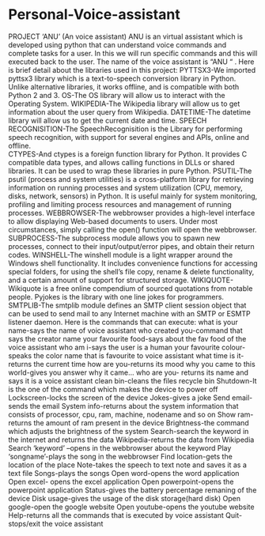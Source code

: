 # Personal-Voice-assistant
  PROJECT ‘ANU’                                                                                             				              (An voice assistant)
ANU is an virtual assistant which is developed using python that can understand voice commands and complete tasks for a user. In this we will run specific commands  and this will executed back to the user. The name of the voice assistant is “ANU “ . 
Here is brief detail about the  libraries used in this project:
PYTTSX3-We imported pyttsx3 library which  is a text-to-speech conversion library in Python. Unlike alternative libraries, it works offline, and is compatible with both Python 2 and 3. 
OS-The OS library will allow us to interact with the Operating System. 
WIKIPEDIA-The Wikipedia library will allow us to get information about the user query from Wikipedia. 
DATETIME-The datetime library will allow us to get the current date and time. 
SPEECH RECOGNISITION-The SpeechRecognisition is the Library for performing speech recognition, with support for several engines and APIs, online and offline.  
CTYPES-And ctypes is a foreign function library for Python. It provides C compatible data types, and allows calling functions in DLLs or shared libraries. It can be used to wrap these libraries in pure Python. 
PSUTIL-The psutil (process and system utilities) is a cross-platform library for retrieving information on running processes and system utilization (CPU, memory, disks, network, sensors) in Python. It is useful mainly for system monitoring, profiling and limiting process resources and management of running processes. 
WEBBROWSER-The webbrowser  provides a high-level interface to allow displaying Web-based documents to users. Under most circumstances, simply calling the open() function will open the webbrowser.  
SUBPROCESS-The subprocess module allows you to spawn new processes, connect to their input/output/error pipes, and obtain their return codes. 
WINSHELL-The winshell module is a light wrapper around the Windows shell functionality. It includes convenience functions for accessing special folders, for using the shell’s file copy, rename & delete functionality, and a certain amount of support for structured storage. 
 WIKIQUOTE-Wikiquote is a free online compendium of sourced quotations from notable people. Pyjokes is the library with one line jokes for programmers.  
SMTPLIB-The smtplib module defines an SMTP client session object that can be used to send mail to any Internet machine with an SMTP or ESMTP listener daemon.
Here is the commands that can execute:
what is your name-says the name of voice assistant
 who created you-command that says the creator name
 your favourite food-says about the fav food of the voice assistant
who am i-says the user is a human
your favourite colour-speaks the color name that is favourite to voice assistant
what time is it-returns the current time
how are you-returns its mood 
why you came to this world-gives you answer why it came...
who are you- returns its name and says it is a voice assistant
clean bin-cleans the files recycle bin 
Shutdown-It is the one of the command which makes the device to power off
Lockscreen-locks the screen of the device
Jokes-gives a joke 
Send email-sends the email
System info-returns about the system information that consists of  processor, cpu, ram, machine, nodename and so on
Show ram-returns the amount of ram present in the device
Brightness-the command which adjusts the brightness of the system
Search-search the keyword in the internet and returns the data
Wikipedia-returns the data from Wikipedia
Search ‘keyword’ –opens in the webbrowser about the keyword
Play ‘songname’-plays the song in the webbrowser
Find location-gets the location of the place
Note-takes the speech to text note and saves it as a text file
Songs-plays the songs 
Open word-opens the word application
Open excel- opens the excel application
Open powerpoint-opens the powerpoint application
Status-gives the battery percentage remaning of the device
Disk usage-gives the usage of the disk storage(hard disk)
Open google-open the google website
Open youtube-opens the youtube website
Help-returns all the commands that is executed by voice assistant
Quit-stops/exit the voice assistant
